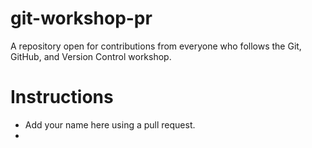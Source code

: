 # git-workshop-pr
A repository open for contributions from everyone who follows the Git, GitHub, and Version Control workshop.

# Instructions

- Add your name here using a pull request.
- 
